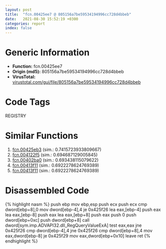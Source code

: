 ```yaml
---
layout: post
title:  "fcn.00425ee7 @ 805156a7be59534194996cc728d4bbeb"
date:   2021-08-30 15:52:19 +0300
categories: report
index: false
---
```


# Generic Information
- **Function:** fcn.00425ee7
- **Origin (md5):** 805156a7be59534194996cc728d4bbeb
- **VirusTotal:** [virustotal.com/gui/file/805156a7be59534194996cc728d4bbeb][virustotal_ref]

# Code Tags
<span class="tag" id="REGISTRY">REGISTRY</span>


# Similar Functions

1. [fcn.00425eb3][similar_1_ref] (sim.: 0.7415723933809667)
2. [fcn.004122f5][similar_2_ref] (sim.: 0.694687129005845)
3. [fcn.00402ba0][similar_3_ref] (sim.: 0.693438115079622)
4. [fcn.00413f11][similar_4_ref] (sim.: 0.6922278624769389)
5. [fcn.00413f11][similar_5_ref] (sim.: 0.6922278624769389)


# Disassembled Code

{% highlight nasm %}
push ebp
mov ebp,esp
push ecx
push ecx
cmp dword[ebp+8],0
mov dword[ebp-4],4
je 0x425f26
lea eax,[ebp-4]
push eax
lea eax,[ebp-8]
push eax
lea eax,[ebp+8]
push eax
push 0
push dword[ebp+0xc]
push dword[ebp+8]
call dword[sym.imp.ADVAPI32.dll_RegQueryValueExA]
test eax,eax
jne 0x425f26
cmp dword[ebp-4],4
jne 0x425f26
cmp dword[ebp+8],4
mov eax,dword[ebp-8]
je 0x425f29
mov eax,dword[ebp+0x10]
leave 
ret 
{% endhighlight %}


[similar_1_ref]: /report/fcn.00425eb3@805156a7be59534194996cc728d4bbeb
[similar_2_ref]: /report/fcn.004122f5@7b00dd8f2abf54a73bfb09681334ff78
[similar_3_ref]: /report/fcn.00402ba0@4fe38de7c6c86a1bad209560fa052231
[similar_4_ref]: /report/fcn.00413f11@4c8869bb42f854640703b6ddda29ee38
[similar_5_ref]: /report/fcn.00413f11@3f1595e66dc63331ba0930a0c79684ce
[virustotal_ref]: https://www.virustotal.com/gui/file/805156a7be59534194996cc728d4bbeb